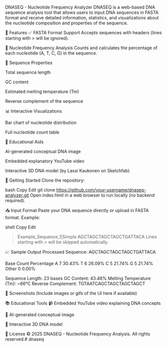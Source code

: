 DNASEQ - Nucleotide Frequency Analyzer
DNASEQ is a web-based DNA sequence analysis tool that allows users to input DNA sequences in FASTA format and receive detailed information, statistics, and visualizations about the nucleotide composition and properties of the sequence.

🌟 Features
✅ FASTA Format Support
Accepts sequences with headers (lines starting with > will be ignored).

🔬 Nucleotide Frequency Analysis
Counts and calculates the percentage of each nucleotide (A, T, C, G) in the sequence.

🧬 Sequence Properties

Total sequence length

GC content

Estimated melting temperature (Tm)

Reverse complement of the sequence

📊 Interactive Visualizations

Bar chart of nucleotide distribution

Full nucleotide count table

🧠 Educational Aids

AI-generated conceptual DNA image

Embedded explanatory YouTube video

Interactive 3D DNA model (by Lassi Kaukonen on Sketchfab)

🚀 Getting Started
Clone the repository:

bash
Copy
Edit
git clone https://github.com/your-username/dnaseq-analyzer.git
Open index.html in a web browser to run locally (no backend required).

📥 Input Format
Paste your DNA sequence directly or upload in FASTA format.
Example:

shell
Copy
Edit
>Example_Sequence_1|Simple
AGCTAGCTAGCTAGCTGATTACA
Lines starting with > will be skipped automatically.

📈 Sample Output
Processed Sequence: AGCTAGCTAGCTAGCTGATTACA

Base	Count	Percentage
A	7	30.43%
T	6	26.09%
C	5	21.74%
G	5	21.74%
Other	0	0.00%

Sequence Length: 23 bases
GC Content: 43.48%
Melting Temperature (Tm): ~66°C
Reverse Complement: TGTAATCAGCTAGCTAGCTAGCT

📸 Screenshots
(Include images or gifs of the UI here if available)

📚 Educational Tools
📹 Embedded YouTube video explaining DNA concepts

🧬 AI-generated conceptual image

🧪 Interactive 3D DNA model

📄 License
© 2025 DNASEQ - Nucleotide Frequency Analysis. All rights reserved.# dnaseq
